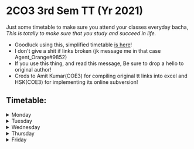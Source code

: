 # 2CO3 3rd Sem TT (Yr 2021)

Just some timetable to make sure you attend your classes everyday bacha, *This is totally to make sure that you study and succeed in life.*

- Goodluck using this, simplified timetable [is here](https://hari01584.github.io/studymap/tt/2co3_wa)!
- I don't give a shit if links broken (jk message me in that case Agent_Orange#9852)
- If you use this thing, and read this message, Be sure to drop a hello to original author!
- Creds to Amit Kumar(COE3) for compiling original tt links into excel and HSK(COE3) for implementing its online subversion!

## Timetable:
<details><summary> Monday </summary><blockquote>
 <details><summary> 9:40 Operating System (Lecture) </summary><blockquote>
 <a href='https://tiet.zoom.us/my/CSED3'>https://tiet.zoom.us/my/CSED3</a> 
</blockquote></details>

<details><summary> 10:30 Engineering Materials (Lecture) </summary><blockquote>
 <a href='https://tiet.zoom.us/my/spms1'>https://tiet.zoom.us/my/spms1</a> 
</blockquote></details>

<details><summary> 11:20 Mathematics (Lecture) </summary><blockquote>
 <a href='https://tiet.zoom.us/my/CSED2'>https://tiet.zoom.us/my/CSED2</a> 
</blockquote></details>

<details><summary> 12:10 Numerical Analysis (Lecture) </summary><blockquote>
 <a href='https://tiet.zoom.us/my/tietsom3'>https://tiet.zoom.us/my/tietsom3</a> 
</blockquote></details>

<details><summary> 2:40 DS and Algorithms (Lecture) </summary><blockquote>
 <a href='https://tiet.zoom.us/my/CSED12'>https://tiet.zoom.us/my/CSED12</a> 
</blockquote></details>
 
</blockquote></details>
<details><summary> Tuesday </summary><blockquote>
 <details><summary> 9:40 Mathematics (TUT.) </summary><blockquote>
 <a href='https://tiet.zoom.us/my/CSED8'>https://tiet.zoom.us/my/CSED8</a> 
</blockquote></details>

<details><summary> 1:00 Operating System (LAB) </summary><blockquote>
 <a href='https://tiet.zoom.us/my/CSED3'>https://tiet.zoom.us/my/CSED3</a> 
</blockquote></details>

<details><summary> 1:50 Operating System (LAB) </summary><blockquote>
 <a href='https://tiet.zoom.us/my/CSED3'>https://tiet.zoom.us/my/CSED3</a> 
</blockquote></details>
 
</blockquote></details>
<details><summary> Wednesday </summary><blockquote>
 <details><summary> 8:00 Engineering Materials (LAB) </summary><blockquote>
 <a href='https://tiet.zoom.us/my/spms3'>https://tiet.zoom.us/my/spms3</a> 
</blockquote></details>

<details><summary> 8:50 Engineering Materials (LAB) </summary><blockquote>
 <a href='https://tiet.zoom.us/my/spms3'>https://tiet.zoom.us/my/spms3</a> 
</blockquote></details>

<details><summary> 1:00 Numerical Analysis (LAB) </summary><blockquote>
 <a href='https://tiet.zoom.us/my/tietsom6'>https://tiet.zoom.us/my/tietsom6</a> 
</blockquote></details>

<details><summary> 1:50 Numerical Analysis (LAB) </summary><blockquote>
 <a href='https://tiet.zoom.us/my/tietsom6'>https://tiet.zoom.us/my/tietsom6</a> 
</blockquote></details>

<details><summary> 3:30 Practical Computing (Lecture) </summary><blockquote>
 <a href='https://tiet.zoom.us/my/CSED1'>https://tiet.zoom.us/my/CSED1</a> 
</blockquote></details>

<details><summary> 4:20 Data Structure (Lecture) </summary><blockquote>
 <a href='https://tiet.zoom.us/my/CSED1'>https://tiet.zoom.us/my/CSED1</a> 
</blockquote></details>

<details><summary> 5:10 Engineering Design Project (Lecture) </summary><blockquote>
 <a href='https://tiet.zoom.us/my/me003'>https://tiet.zoom.us/my/me003</a> 
</blockquote></details>
 
</blockquote></details>
<details><summary> Thursday </summary><blockquote>
 <details><summary> 8:00 Numerical Analysis (Lecture) </summary><blockquote>
 <a href='https://tiet.zoom.us/my/tietsom3'>https://tiet.zoom.us/my/tietsom3</a> 
</blockquote></details>

<details><summary> 8:50 Mathematics (Lecture) </summary><blockquote>
 <a href='https://tiet.zoom.us/my/CSED1'>https://tiet.zoom.us/my/CSED1</a> 
</blockquote></details>

<details><summary> 9:40 Engineering Design Project (LAB) </summary><blockquote>
 <a href='https://tiet.zoom.us/my/mee03'>https://tiet.zoom.us/my/mee03</a> 
</blockquote></details>

<details><summary> 10:30 Engineering Design Project (LAB) </summary><blockquote>
 <a href='https://tiet.zoom.us/my/mee03'>https://tiet.zoom.us/my/mee03</a> 
</blockquote></details>

<details><summary> 11:20 Engineering Material (Lecture) </summary><blockquote>
 <a href='https://tiet.zoom.us/my/spms1'>https://tiet.zoom.us/my/spms1</a> 
</blockquote></details>

<details><summary> 12:10 Operating System (Lecture) </summary><blockquote>
 <a href='https://tiet.zoom.us/my/CSED1'>https://tiet.zoom.us/my/CSED1</a> 
</blockquote></details>

<details><summary> 4:20 Engineering Materials (TUT) </summary><blockquote>
 <a href='https://tiet.zoom.us/my/spms2'>https://tiet.zoom.us/my/spms2</a> 
</blockquote></details>
 
</blockquote></details>
<details><summary> Friday </summary><blockquote>
 <details><summary> 8:00 DS and Algorithms (LAB) </summary><blockquote>
 <a href='https://tiet.zoom.us/my/CSED5'>https://tiet.zoom.us/my/CSED5</a> 
</blockquote></details>

<details><summary> 8:50 DS and Algorithms (LAB) </summary><blockquote>
 <a href='https://tiet.zoom.us/my/CSED5'>https://tiet.zoom.us/my/CSED5</a> 
</blockquote></details>

<details><summary> 9:40 Practical Computing (LAB) </summary><blockquote>
 <a href='https://tiet.zoom.us/my/CSED9'>https://tiet.zoom.us/my/CSED9</a> 
</blockquote></details>

<details><summary> 10:30 Practical Computing (LAB) </summary><blockquote>
 <a href='https://tiet.zoom.us/my/CSED9'>https://tiet.zoom.us/my/CSED9</a> 
</blockquote></details>

<details><summary> 11:20 Engineering Materials (Lecture) </summary><blockquote>
 <a href='https://tiet.zoom.us/my/spms2'>https://tiet.zoom.us/my/spms2</a> 
</blockquote></details>

<details><summary> 12:10 Numerical Analysis (Lecture) </summary><blockquote>
 <a href='https://tiet.zoom.us/my/tietsom3'>https://tiet.zoom.us/my/tietsom3</a> 
</blockquote></details>

<details><summary> 2:40 Operating System (Lecture) </summary><blockquote>
 <a href='https://tiet.zoom.us/my/CSED1'>https://tiet.zoom.us/my/CSED1</a> 
</blockquote></details>

<details><summary> 3:30 Mathematics (Lecture) </summary><blockquote>
 <a href='https://tiet.zoom.us/my/CSED2'>https://tiet.zoom.us/my/CSED2</a> 
</blockquote></details>

<details><summary> 4:20 DS and Algorithms (Lecture) </summary><blockquote>
 <a href='https://tiet.zoom.us/my/CSED1'>https://tiet.zoom.us/my/CSED1</a> 
</blockquote></details>
 
</blockquote></details>
